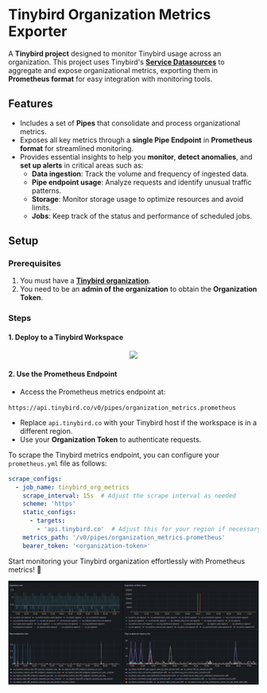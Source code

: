 # Tinybird Organization Metrics Exporter

A **Tinybird project** designed to monitor Tinybird usage across an organization. This project uses Tinybird's **[Service Datasources](https://www.tinybird.co/docs/monitoring/organizations#organization-service-data-sources)** to aggregate and expose organizational metrics, exporting them in **Prometheus format** for easy integration with monitoring tools.

## Features

- Includes a set of **Pipes** that consolidate and process organizational metrics.  
- Exposes all key metrics through a **single Pipe Endpoint** in **Prometheus format** for streamlined monitoring.  
- Provides essential insights to help you **monitor**, **detect anomalies**, and **set up alerts** in critical areas such as:  
  - **Data ingestion**: Track the volume and frequency of ingested data.  
  - **Pipe endpoint usage**: Analyze requests and identify unusual traffic patterns.  
  - **Storage**: Monitor storage usage to optimize resources and avoid limits.  
  - **Jobs**: Keep track of the status and performance of scheduled jobs.  

## Setup



### Prerequisites

1. You must have a **[Tinybird organization](https://www.tinybird.co/docs/monitoring/organizations)**.
2. You need to be an **admin of the organization** to obtain the **Organization Token**.

### Steps




#### 1. Deploy to a Tinybird Workspace

<p align="center">
  <a href="https://app.tinybird.co?starter_kit=https://github.com/tinybirdco/tinybird-org-metrics-exporter">
    <img width="300" src="https://img.shields.io/badge/Deploy%20to-Tinybird-25283d?style=flat&labelColor=25283d&color=27f795&logo=data:image/svg+xml;base64,PHN2ZyB2aWV3Qm94PSIwIDAgNTAwIDUwMCIgeG1sbnM9Imh0dHA6Ly93d3cudzMub3JnLzIwMDAvc3ZnIj48cGF0aCBkPSJNNTAwIDQyLjhsLTE1Ni4xLTQyLjgtNTQuOSAxMjIuN3pNMzUwLjcgMzQ1LjRsLTE0Mi45LTUxLjEtODMuOSAyMDUuN3oiIGZpbGw9IiNmZmYiIG9wYWNpdHk9Ii42Ii8+PHBhdGggZD0iTTAgMjE5LjlsMzUwLjcgMTI1LjUgNTcuNS0yNjguMnoiIGZpbGw9IiNmZmYiLz48L3N2Zz4=" />
  </a>
</p>


#### 2. Use the Prometheus Endpoint  
- Access the Prometheus metrics endpoint at:  

`https://api.tinybird.co/v0/pipes/organization_metrics.prometheus`


- Replace `api.tinybird.co` with your Tinybird host if the workspace is in a different region.  
- Use your **Organization Token** to authenticate requests.

To scrape the Tinybird metrics endpoint, you can configure your `prometheus.yml` file as follows:


```yaml
scrape_configs:
  - job_name: tinybird_org_metrics
    scrape_interval: 15s  # Adjust the scrape interval as needed
    scheme: 'https'
    static_configs:
      - targets: 
        - 'api.tinybird.co'  # Adjust this for your region if necessary
    metrics_path: '/v0/pipes/organization_metrics.prometheus'
    bearer_token: '<organization-token>'
```


Start monitoring your Tinybird organization effortlessly with Prometheus metrics! 🎉

![Grafana dashboard example](./assets/img/grafana.png)


